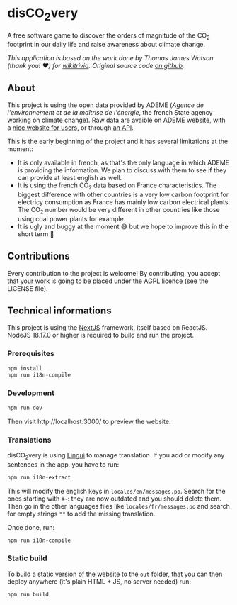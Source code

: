# disCO<sub>2</sub>very

A free software game to discover the orders of magnitude of the CO<sub>2</sub> footprint in our daily life and raise awareness about climate change.

*This application is based on the work done by Thomas James Watson (thank you! ❤️) for [wikitrivia](https://wikitrivia.tomjwatson.com). Original source code [on github](https://github.com/tom-james-watson/wikitrivia-scraper).*

## About

This project is using the open data provided by ADEME (*Agence de l'environnement et de la maîtrise de l'énergie*, the french State agency working on climate change). Raw data are avaible on ADEME website, with a [nice website for users](https://impactco2.fr), or through [an API](https://impactco2.fr/api-doc).

This is the early beginning of the project and it has several limitations at the moment:
- It is only available in french, as that's the only language in which ADEME is providing the information. We plan to discuss with them to see if they can provide at least english as well.
- It is using the french CO<sub>2</sub> data based on France characteristics. The biggest difference with other countries is a very low carbon footprint for electricy consumption as France has mainly low carbon electrical plants. The CO<sub>2</sub> number would be very different in other countries like those using coal power plants for example.
- It is ugly and buggy at the moment 😅 but we hope to improve this in the short term 🥳

## Contributions

Every contribution to the project is welcome! By contributing, you accept that your work is going to be placed under the AGPL licence (see the LICENSE file).

## Technical informations

This project is using the [NextJS](https://nextjs.org/) framework, itself based on ReactJS.
NodeJS 18.17.0 or higher is required to build and run the project.

### Prerequisites

```bash
npm install
npm run i18n-compile
```

### Development

```bash
npm run dev
```

Then visit http://localhost:3000/ to preview the website.

### Translations

disCO<sub>2</sub>very is using [Lingui](https://lingui.dev/) to manage translation. If you add or modify any sentences in the app, you have to run:

```bash
npm run i18n-extract
```
This will modify the english keys in `locales/en/messages.po`. Search for the ones starting with `#~`: they are now outdated and you should delete them.
Then go in the other languages files like `locales/fr/messages.po` and search for empty strings `""` to add the missing translation.

Once done, run:
```bash
npm run i18n-compile
```

### Static build

To build a static version of the website to the `out` folder, that you can then deploy anywhere (it's plain HTML + JS, no server needed) run:

```bash
npm run build
```
